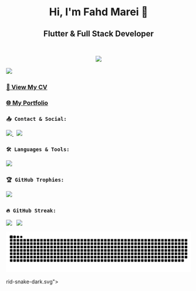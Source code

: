<h1 align="center">Hi, I'm Fahd Marei 👋</h1>

<h2 align="center">Flutter & Full Stack Developer</h2>
<br>

<p align="center">
  <a href="https://www.linkedin.com/in/fahd-marei-040130306">
    <img src="https://readme-typing-svg.herokuapp.com/?lines=Flutter%20%26%20Full%20Stack%20Developer;Mobile%20%26%20Web%20Development;Always%20Learning%20New%20Tech&font=Bold%20Code&center=true&color=30F050&pause=2000">
  </a>
</p>

<p align="left">
  <img src="https://komarev.com/ghpvc/?username=fahdmarei&style=flat&color=4010B0"/>
</p>

### [📄 View My CV](#) <!-- ضع لينك الـCV هنا لو متاح -->

### [🌐 My Portfolio](#) <!-- ضع لينك البورتفوليو هنا لو عندك -->

### `📤 Contact & Social:`
<p align="left">
  <a href="mailto:fahdmarei388@gmail.com">
    <img src="https://github.com/user-attachments/assets/1a97a051-cc24-4738-a7a2-3f53365a9e93" height="35"/>
  </a>&nbsp;
  <a href="https://www.linkedin.com/in/fahd-marei-040130306">
    <img src="https://raw.githubusercontent.com/rahuldkjain/github-profile-readme-generator/master/src/images/icons/Social/linked-in-alt.svg" height="45"/>
  </a>
</p>

### `🛠️ Languages & Tools:`
<p align="left">
  <img src="https://go-skill-icons.vercel.app/api/icons?i=cpp,dart,flutter,html,css,python,kotlin,git,postman,docker"/>
</p>

### `🏆 GitHub Trophies:`
<p align="left">
  <img src="https://github-profile-trophy.vercel.app/?username=fahdmarei&theme=onestar&no-bg=true&no-frame=true&row=1&column=7"/>
</p>

### `🔥 GitHub Streak:`
<p align="left">
  <img src="https://streak-stats.demolab.com/?user=fahdmarei&theme=highcontrast" height="125"/> &nbsp;
  <img src="https://github-readme-stats.vercel.app/api/top-langs?username=fahdmarei&layout=compact&langs_count=6&theme=highcontrast" height="125"/>
</p>

<p align="left">
  <img src="https://raw.githubusercontent.com/platane/snk/output/github-contribution-grid-snake-dark.svg">
</p>
rid-snake-dark.svg">
</p>
